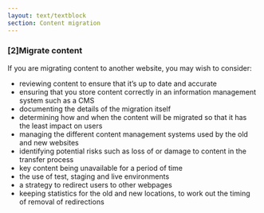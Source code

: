 ```yaml
---
layout: text/textblock
section: Content migration
---
```

### [2]Migrate content
If you are migrating content to another website, you may wish to consider: 
- reviewing content to ensure that it’s up to date and accurate
- ensuring that you store content correctly in an information management system such as a CMS
- documenting the details of the migration itself
- determining how and when the content will be migrated so that it has the least impact on users
- managing the different content management systems used by the old and new websites
- identifying potential risks such as loss of or damage to content in the transfer process
- key content being unavailable for a period of time
- the use of test, staging and live environments
- a strategy to redirect users to other webpages
- keeping statistics for the old and new locations, to work out the timing of removal of redirections